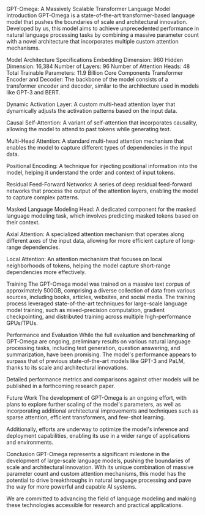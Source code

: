 GPT-Omega: A Massively Scalable Transformer Language Model
Introduction
GPT-Omega is a state-of-the-art transformer-based language model that pushes the boundaries of scale and architectural innovation. Developed by us, this model aims to achieve unprecedented performance in natural language processing tasks by combining a massive parameter count with a novel architecture that incorporates multiple custom attention mechanisms.

Model Architecture
Specifications
Embedding Dimension: 960
Hidden Dimension: 16,384
Number of Layers: 96
Number of Attention Heads: 48
Total Trainable Parameters: 11.9 Billion
Core Components
Transformer Encoder and Decoder: The backbone of the model consists of a transformer encoder and decoder, similar to the architecture used in models like GPT-3 and BERT.

Dynamic Activation Layer: A custom multi-head attention layer that dynamically adjusts the activation patterns based on the input data.

Causal Self-Attention: A variant of self-attention that incorporates causality, allowing the model to attend to past tokens while generating text.

Multi-Head Attention: A standard multi-head attention mechanism that enables the model to capture different types of dependencies in the input data.

Positional Encoding: A technique for injecting positional information into the model, helping it understand the order and context of input tokens.

Residual Feed-Forward Networks: A series of deep residual feed-forward networks that process the output of the attention layers, enabling the model to capture complex patterns.

Masked Language Modeling Head: A dedicated component for the masked language modeling task, which involves predicting masked tokens based on their context.

Axial Attention: A specialized attention mechanism that operates along different axes of the input data, allowing for more efficient capture of long-range dependencies.

Local Attention: An attention mechanism that focuses on local neighborhoods of tokens, helping the model capture short-range dependencies more effectively.

Training
The GPT-Omega model was trained on a massive text corpus of approximately 500GB, comprising a diverse collection of data from various sources, including books, articles, websites, and social media. The training process leveraged state-of-the-art techniques for large-scale language model training, such as mixed-precision computation, gradient checkpointing, and distributed training across multiple high-performance GPUs/TPUs.

Performance and Evaluation
While the full evaluation and benchmarking of GPT-Omega are ongoing, preliminary results on various natural language processing tasks, including text generation, question answering, and summarization, have been promising. The model's performance appears to surpass that of previous state-of-the-art models like GPT-3 and PaLM, thanks to its scale and architectural innovations.

Detailed performance metrics and comparisons against other models will be published in a forthcoming research paper.

Future Work
The development of GPT-Omega is an ongoing effort, with plans to explore further scaling of the model's parameters, as well as incorporating additional architectural improvements and techniques such as sparse attention, efficient transformers, and few-shot learning.

Additionally, efforts are underway to optimize the model's inference and deployment capabilities, enabling its use in a wider range of applications and environments.

Conclusion
GPT-Omega represents a significant milestone in the development of large-scale language models, pushing the boundaries of scale and architectural innovation. With its unique combination of massive parameter count and custom attention mechanisms, this model has the potential to drive breakthroughs in natural language processing and pave the way for more powerful and capable AI systems.

 We are committed to advancing the field of language modeling and making these technologies accessible for research and practical applications.

